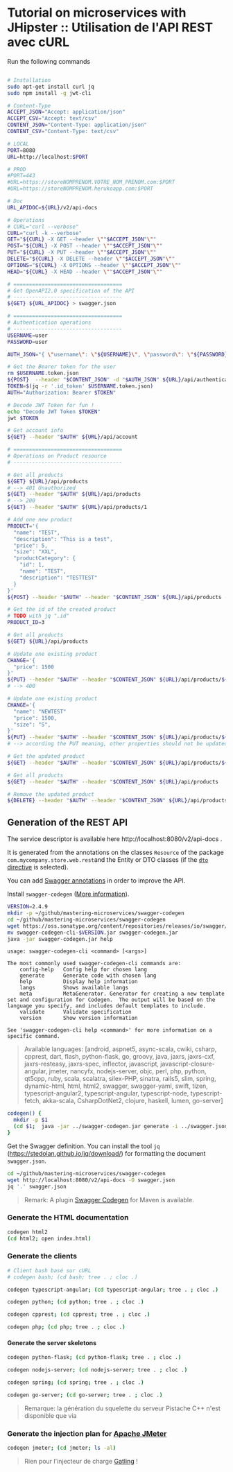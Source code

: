 # Tutorial on microservices with JHipster :: Utilisation de l'API REST avec cURL

Run the following commands

```bash

# Installation
sudo apt-get install curl jq
sudo npm install -g jwt-cli

# Content-Type
ACCEPT_JSON="Accept: application/json"
ACCEPT_CSV="Accept: text/csv"
CONTENT_JSON="Content-Type: application/json"
CONTENT_CSV="Content-Type: text/csv"

# LOCAL
PORT=8080
URL=http://localhost:$PORT

# PROD
#PORT=443
#URL=https://storeNOMPRENOM.VOTRE_NOM_PRENOM.com:$PORT
#URL=https://storeNOMPRENOM.herukoapp.com:$PORT

# Doc
URL_APIDOC=${URL}/v2/api-docs

# Operations
# CURL="curl --verbose"
CURL="curl -k --verbose"
GET="${CURL} -X GET --header \""$ACCEPT_JSON"\""
POST="${CURL} -X POST --header \""$ACCEPT_JSON"\""
PUT="${CURL} -X PUT --header \""$ACCEPT_JSON"\""
DELETE="${CURL} -X DELETE --header \""$ACCEPT_JSON"\""
OPTIONS="${CURL} -X OPTIONS --header \""$ACCEPT_JSON"\""
HEAD="${CURL} -X HEAD --header \""$ACCEPT_JSON"\""

# ===================================
# Get OpenAPI2.0 specification of the API
# -----------------------------------
${GET} ${URL_APIDOC} > swagger.json

# ===================================
# Authentication operations
# -----------------------------------
USERNAME=user
PASSWORD=user

AUTH_JSON="{ \"username\": \"${USERNAME}\", \"password\": \"${PASSWORD}\" }"

# Get the Bearer token for the user
rm $USERNAME.token.json
${POST}  --header "$CONTENT_JSON" -d "$AUTH_JSON" ${URL}/api/authenticate > $USERNAME.token.json
TOKEN=$(jq -r '.id_token' $USERNAME.token.json)
AUTH="Authorization: Bearer $TOKEN"

# Decode JWT Token for fun !
echo "Decode JWT Token $TOKEN"
jwt $TOKEN

# Get account info
${GET} --header "$AUTH" ${URL}/api/account

# ===================================
# Operations on Product resource
# -----------------------------------

# Get all products
${GET} ${URL}/api/products
# --> 401 Unauthorized
${GET} --header "$AUTH" ${URL}/api/products
# --> 200
${GET} --header "$AUTH" ${URL}/api/products/1

# Add one new product
PRODUCT='{
  "name": "TEST",
  "description": "This is a test",
  "price": 5,
  "size": "XXL",
  "productCategory": {
    "id": 1,
    "name": "TEST",
    "description": "TESTTEST"
  }
}'
${POST} --header "$AUTH" --header "$CONTENT_JSON" ${URL}/api/products -d "$PRODUCT"

# Get the id of the created product
# TODO with jq ".id"
PRODUCT_ID=3

# Get all products
${GET} ${URL}/api/products

# Update one existing product
CHANGE='{
  "price": 1500
}'
${PUT} --header "$AUTH" --header "$CONTENT_JSON" ${URL}/api/products/${PRODUCT_ID} -d "$CHANGE"
# --> 400

# Update one existing product
CHANGE='{
  "name": "NEWTEST"
  "price": 1500,
  "size": "S",
}'
${PUT} --header "$AUTH" --header "$CONTENT_JSON" ${URL}/api/products/${PRODUCT_ID} -d "$CHANGE"
# --> according the PUT meaning, other properties should not be updated by the operation

# Get the updated product
${GET} --header "$AUTH" --header "$CONTENT_JSON" ${URL}/api/products/${PRODUCT_ID}

# Get all products
${GET} --header "$AUTH" --header "$CONTENT_JSON" ${URL}/api/products

# Remove the updated product
${DELETE} --header "$AUTH" --header "$CONTENT_JSON" ${URL}/api/products/${PRODUCT_ID}

```

## Generation of the REST API
The service descriptor is available here http://localhost:8080/v2/api-docs .

It is generated from the annotations on the classes `Resource` of the package `com.mycompany.store.web.rest`and the Entity or DTO classes (if the [`dto` directive](https://www.jhipster.tech/jdl/) is selected).

You can add [Swagger annotations](https://github.com/swagger-api/swagger-core/wiki/Annotations-1.5.X) in order to improve the API.

Install `swagger-codegen` ([More information](https://swagger.io/docs/open-source-tools/swagger-codegen/)).
```bash
VERSION=2.4.9
mkdir -p ~/github/mastering-microservices/swagger-codegen
cd ~/github/mastering-microservices/swagger-codegen
wget https://oss.sonatype.org/content/repositories/releases/io/swagger/swagger-codegen-cli/$VERSION/swagger-codegen-cli-$VERSION.jar
mv swagger-codegen-cli-$VERSION.jar swagger-codegen.jar
java -jar swagger-codegen.jar help
```

```
usage: swagger-codegen-cli <command> [<args>]

The most commonly used swagger-codegen-cli commands are:
    config-help   Config help for chosen lang
    generate      Generate code with chosen lang
    help          Display help information
    langs         Shows available langs
    meta          MetaGenerator. Generator for creating a new template set and configuration for Codegen.  The output will be based on the language you specify, and includes default templates to include.
    validate      Validate specification
    version       Show version information

See 'swagger-codegen-cli help <command>' for more information on a specific command.
```

> Available languages: [android, aspnet5, async-scala, cwiki, csharp, cpprest, dart, flash, python-flask, go, groovy, java, jaxrs, jaxrs-cxf, jaxrs-resteasy, jaxrs-spec, inflector, javascript, javascript-closure-angular, jmeter, nancyfx, nodejs-server, objc, perl, php, python, qt5cpp, ruby, scala, scalatra, silex-PHP, sinatra, rails5, slim, spring, dynamic-html, html, html2, swagger, swagger-yaml, swift, tizen, typescript-angular2, typescript-angular, typescript-node, typescript-fetch, akka-scala, CsharpDotNet2, clojure, haskell, lumen, go-server]

```bash
codegen() {
  mkdir -p $1
  (cd $1;  java -jar ../swagger-codegen.jar generate -i ../swagger.json -l $1)  
}
```

Get the Swagger definition. You can install the tool `jq` (https://stedolan.github.io/jq/download/) for formatting the document `swagger.json`.
```bash
cd ~/github/mastering-microservices/swagger-codegen
wget http://localhost:8080/v2/api-docs -O swagger.json
jq '.' swagger.json
```

> Remark: A plugin [Swagger Codegen](https://github.com/swagger-api/swagger-codegen/tree/master/modules/swagger-codegen-maven-plugin) for Maven is available.

### Generate the HTML documentation

```bash
codegen html2
(cd html2; open index.html)
```

### Generate the clients
```bash
# Client bash basé sur cURL
# codegen bash; (cd bash; tree . ; cloc .)

codegen typescript-angular; (cd typescript-angular; tree . ; cloc .)

codegen python; (cd python; tree . ; cloc .)

codegen cpprest; (cd cpprest; tree . ; cloc .)

codegen php; (cd php; tree . ; cloc .)

```

#### Generate the server skeletons
```bash
codegen python-flask; (cd python-flask; tree . ; cloc .)

codegen nodejs-server; (cd nodejs-server; tree . ; cloc .)

codegen spring; (cd spring; tree . ; cloc .)

codegen go-server; (cd go-server; tree . ; cloc .)
```

> Remarque:  la génération du squelette du serveur Pistache C++ n'est disponible que via

### Generate the injection plan for [Apache JMeter](https://jmeter.apache.org/)
```bash
codegen jmeter; (cd jmeter; ls -al)
```
> Rien pour l'injecteur de charge [Gatling](https://gatling.io/) !

